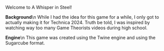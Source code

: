 Welcome to A Whisper in Steel! 

**Background**\n
While I had the idea for this game for a while, I only got to actually making it for Technica 2024. Truth be told, I was inspired by watching way too many Game Theorists
videos during high school.

**Engine**\n
This game was created using the Twine engine and using the Sugarcube format. 

